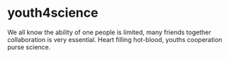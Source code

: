 # youth4science
We all know the ability of one people is limited, many friends together collaboration is very essential. Heart filling hot-blood, youths cooperation purse science.
